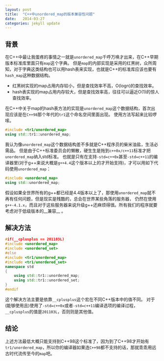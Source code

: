 ```yaml
---
layout: post
title:  "C++中unordered_map的版本兼容性问题"
date:   2014-03-27
categories: jekyll update
---
```


## 背景

在C++中最让我蛋疼的事情之一就是`unordered_map`千呼万唤才出来，在C++早期版本标准库里面只有`map`这个字典。
但是`map`的内部实现是采用的红黑树，众所周知，对于字典这类结构也可以用hash表来实现，也就是C++的标准库应该也要有`hash_map`这种数据结构。

* 红黑树实现的map占用内存较小，但是查找效率不高，O(logn)的查找效率。
* hash表实现的map占用内存较大，但是查找效率高，往往可以逼近O(1)的惊人查找效率。

在C++中关于map的hash表方法的实现是`unordered_map`这个数据结构，首次出现应该是在`C++98`那个年代的`tr1`这个命名空间里面出现。
使用方法写起来比较啰嗦。

```cpp
#include <tr1/unordered_map>
using std::tr1::unordered_map;
```

我认为像`unordered_map`这个数据结构差不多就是C++程序员的柴米油盐，生活必需品。
但是由于C++标准委员会的懒散，硬生生是拖到`c++0x/c++11`标准才把`unordered_map`纳入std标准。
也就是只有在支持`-std=c++0x`甚至`-std=c++11`的编译器里(对于g++来说大概是`g++4.4`这个版本以上的才开始支持)，才可以用如下代码使用`unordered_map`：

```cpp
#include <unordered_map>
using std::unordered_map;
```

假设如果全世界所有的g++都已经是4.4版本以上了，那使用`unordered_map`就不再有任何问题，但是现实是残酷的，总会在世界某些角落的服务器，
仍然在使用`g++-4.1.x`，而且对于这些服务器来说升级g++还麻烦得很。所有我们的程序就要考虑对于低级版本的__兼容__ 。

## 解决方法

```cpp
#if(__cplusplus == 201103L)
#include <unordered_map>
#include <unordered_set>
#else
#include <tr1/unordered_map>
#include <tr1/unordered_set>
namespace std
{
    using std::tr1::unordered_map;
    using std::tr1::unordered_set;
}
#endif
```

这个解决方法主要是依靠`__cplusplus`这个宏在不同C++版本中的值不同。
对于(能够使用且)使用了`-std=c++0x`或者`-std=c++11`编译选项的编译过程，`__cplusplus`的值是`201103L`，否则则是其他值。

## 结论

上述方法最低大概只能支持到C++98这个标准了，因为到了C++98才开始有`tr1/unordered_map`，所以你的编译器如果连`C++98`都不支持的话，那就乖乖用远古时代流传至今的`map`吧。
